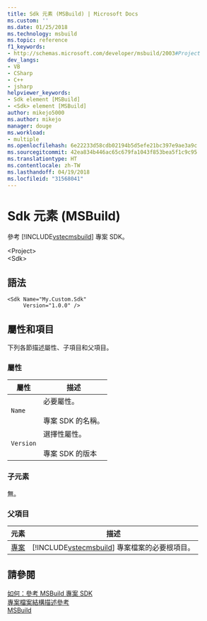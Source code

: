 ```yaml
---
title: Sdk 元素 (MSBuild) | Microsoft Docs
ms.custom: ''
ms.date: 01/25/2018
ms.technology: msbuild
ms.topic: reference
f1_keywords:
- http://schemas.microsoft.com/developer/msbuild/2003#Project
dev_langs:
- VB
- CSharp
- C++
- jsharp
helpviewer_keywords:
- Sdk element [MSBuild]
- <Sdk> element [MSBuild]
author: mikejo5000
ms.author: mikejo
manager: douge
ms.workload:
- multiple
ms.openlocfilehash: 6e22233d58cdb02194b5d5efe21bc397e9ae3a9c
ms.sourcegitcommit: 42ea834b446ac65c679fa1043f853bea5f1c9c95
ms.translationtype: HT
ms.contentlocale: zh-TW
ms.lasthandoff: 04/19/2018
ms.locfileid: "31568041"
---
```

# <a name="sdk-element-msbuild"></a>Sdk 元素 (MSBuild)
參考 [!INCLUDE[vstecmsbuild](../extensibility/internals/includes/vstecmsbuild_md.md)] 專案 SDK。  

 \<Project>  
 \<Sdk>  


## <a name="syntax"></a>語法  

```  
<Sdk Name="My.Custom.Sdk"
     Version="1.0.0" />  
```  

## <a name="attributes-and-elements"></a>屬性和項目  
 下列各節描述屬性、子項目和父項目。  

### <a name="attributes"></a>屬性  

|屬性|描述|  
|---------------|-----------------|  
|`Name`|必要屬性。<br /><br /> 專案 SDK 的名稱。|  
|`Version`|選擇性屬性。<br /><br /> 專案 SDK 的版本|  

### <a name="child-elements"></a>子元素  
 無。

### <a name="parent-elements"></a>父項目  
 |元素|描述|  
|-------------|-----------------|  
|[專案](../msbuild/project-element-msbuild.md)|[!INCLUDE[vstecmsbuild](../extensibility/internals/includes/vstecmsbuild_md.md)] 專案檔案的必要根項目。|  

## <a name="see-also"></a>請參閱  
 [如何：參考 MSBuild 專案 SDK](../msbuild/how-to-use-project-sdk.md)   
 [專案檔案結構描述參考](../msbuild/msbuild-project-file-schema-reference.md)   
 [ MSBuild](../msbuild/msbuild.md)
